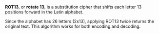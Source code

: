**ROT13**, or **rotate 13**, is a substitution cipher that shifts each letter 13 positions forward in the Latin alphabet.

Since the alphabet has 26 letters (2x13), applying ROT13 twice returns the original text. This algorithm works for both encoding and decoding.

[^1]: [[2406041346]] this algorithm, while no longer, effective is an example of implementing confidentiality.